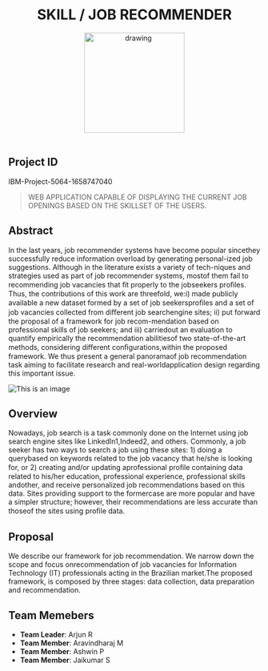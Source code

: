 <div align="center">

# **SKILL / JOB RECOMMENDER**

<img src="https://upload.wikimedia.org/wikipedia/commons/5/51/IBM_logo.svg"  align="center" alt="drawing" width="200" />

</div>
<br>

## Project ID

IBM-Project-5064-1658747040

> WEB APPLICATION CAPABLE OF DISPLAYING THE CURRENT JOB OPENINGS BASED ON THE SKILLSET OF THE USERS.

## Abstract

In the last years, job recommender systems have become popular sincethey successfully reduce information overload by generating personal-ized job suggestions. Although in the literature exists a variety of tech-niques and strategies used as part of job recommender systems, mostof them fail to recommending job vacancies that ﬁt properly to the jobseekers proﬁles. Thus, the contributions of this work are threefold, we:i) made publicly available a new dataset formed by a set of job seekersproﬁles and a set of job vacancies collected from diﬀerent job searchengine sites; ii) put forward the proposal of a framework for job recom-mendation based on professional skills of job seekers; and iii) carriedout an evaluation to quantify empirically the recommendation abilitiesof two state-of-the-art methods, considering diﬀerent conﬁgurations,within the proposed framework. We thus present a general panoramaof job recommendation task aiming to facilitate research and real-worldapplication design regarding this important issue.

![This is an image](./assets/images/Telecom-Skill%20.png)

## Overview

Nowadays, job search is a task commonly done on the Internet using job search engine sites like LinkedIn1,Indeed2, and others. Commonly, a job seeker has two ways to search a job using these sites: 1) doing a querybased on keywords related to the job vacancy that he/she is looking for, or 2) creating and/or updating aprofessional proﬁle containing data related to his/her education, professional experience, professional skills andother, and receive personalized job recommendations based on this data. Sites providing support to the formercase are more popular and have a simpler structure; however, their recommendations are less accurate than thoseof the sites using proﬁle data.

## Proposal

We describe our framework for job recommendation. We narrow down the scope and focus onrecommendation of job vacancies for Information Technology (IT) professionals acting in the Brazilian market.The proposed framework, is composed by three stages: data collection, data preparation and recommendation.

## Team Memebers

<ul>
<li><b>Team Leader</b>: Arjun R</li>
<li><b>Team Member</b>: Aravindharaj M</li>
<li><b>Team Member</b>: Ashwin P</li>
<li><b>Team Member</b>: Jaikumar S</li>
</ul>